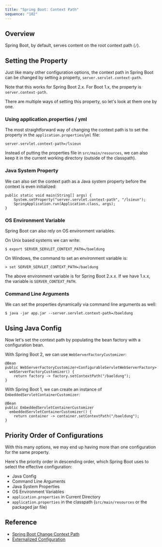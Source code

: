 ```yaml
---
title: "Spring Boot: Context Path"
sequence: "102"
---
```


## Overview

Spring Boot, by default, serves content on the root context path (`/`).

## Setting the Property

Just like many other configuration options,
the context path in Spring Boot can be changed by setting a property, `server.servlet.context-path`.

Note that this works for Spring Boot 2.x. For Boot 1.x, the property is `server.context-path`.

There are multiple ways of setting this property, so let's look at them one by one.

### Using application.properties / yml

The most straightforward way of changing the context path is to set the property in the `application.properties`/`yml` file:

```text
server.servlet.context-path=/lsieun
```

Instead of putting the properties file in `src/main/resources`,
we can also keep it in the current working directory (outside of the classpath).

### Java System Property

We can also set the context path as a Java system property before the context is even initialized:

```text
public static void main(String[] args) {
    System.setProperty("server.servlet.context-path", "/lsieun");
    SpringApplication.run(Application.class, args);
}
```

### OS Environment Variable

Spring Boot can also rely on OS environment variables.

On Unix based systems we can write:

```text
$ export SERVER_SERVLET_CONTEXT_PATH=/baeldung
```

On Windows, the command to set an environment variable is:

```text
> set SERVER_SERVLET_CONTEXT_PATH=/baeldung
```

The above environment variable is for Spring Boot 2.x.x.  If we have 1.x.x, the variable is `SERVER_CONTEXT_PATH`.

### Command Line Arguments

We can set the properties dynamically via command line arguments as well:

```text
$ java -jar app.jar --server.servlet.context-path=/baeldung
```

## Using Java Config

Now let's set the context path by populating the bean factory with a configuration bean.

With Spring Boot 2, we can use `WebServerFactoryCustomizer`:

```text
@Bean
public WebServerFactoryCustomizer<ConfigurableServletWebServerFactory>
  webServerFactoryCustomizer() {
    return factory -> factory.setContextPath("/baeldung");
}
```

With Spring Boot 1, we can create an instance of `EmbeddedServletContainerCustomizer`:

```text
@Bean
public EmbeddedServletContainerCustomizer
  embeddedServletContainerCustomizer() {
    return container -> container.setContextPath("/baeldung");
}
```

## Priority Order of Configurations

With this many options, we may end up having more than one configuration for the same property.

Here's the priority order in descending order, which Spring Boot uses to select the effective configuration:

- Java Config
- Command Line Arguments
- Java System Properties
- OS Environment Variables
- `application.properties` in Current Directory
- `application.properties` in the classpath (`src/main/resources` or the packaged jar file)

## Reference

- [Spring Boot Change Context Path](https://www.baeldung.com/spring-boot-context-path)
- [Externalized Configuration](https://docs.spring.io/spring-boot/docs/current/reference/html/features.html#features.external-config)
